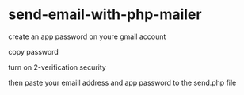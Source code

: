 # send-email-with-php-mailer

create an app password on youre gmail account

copy password

turn on 2-verification security

then paste your emaill address and app password to the send.php file

